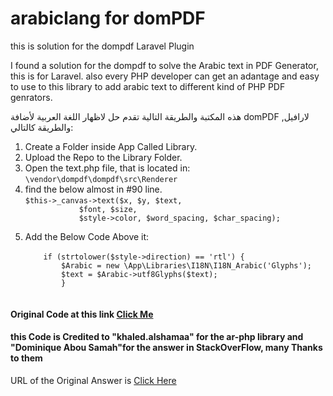# arabiclang for domPDF

this is solution for the dompdf Laravel Plugin

I found a solution for the dompdf to solve the Arabic text in PDF Generator, this is for Laravel.
also every PHP developer can get an adantage and easy to use to this library to add arabic text to different kind of PHP PDF genrators.

هذه المكتبة والطريقة التالية تقدم حل لاظهار اللغة العربية لأضافة domPDF لارافيل, والطريقة كالتالي:
<ol>
  <li>Create a Folder inside App Called Library.</li>
  
  <li>Upload the Repo to the Library Folder.</li>
  
  <li>Open the text.php file, that is located in:<br>
    <code>\vendor\dompdf\dompdf\src\Renderer</code>
  </li>
    
  <li>find the below almost in #90 line.<br>
    <code>$this->_canvas->text($x, $y, $text,
            $font, $size,
            $style->color, $word_spacing, $char_spacing);
    </code>
  </li>
  
  <li>Add the Below Code Above it:<br>
    <code>
    if (strtolower($style->direction) == 'rtl') {
        $Arabic = new \App\Libraries\I18N\I18N_Arabic('Glyphs');
        $text = $Arabic->utf8Glyphs($text);
        }
    </code>
  </li>
  
</ol>
<h4>Original Code at this link <a href="https://sourceforge.net/projects/ar-php/">Click Me</a></h4>
<h4>this Code is Credited to <b>"khaled.alshamaa" for the ar-php library</b> and <b>"Dominique Abou Samah"</b>for the answer in StackOverFlow, many Thanks to them</h4>
<p>URL of the Original Answer is <a href="https://stackoverflow.com/questions/67462233/laravel-dompdf-arabic-characters-generate-pdf-error">Click Here</><p>


